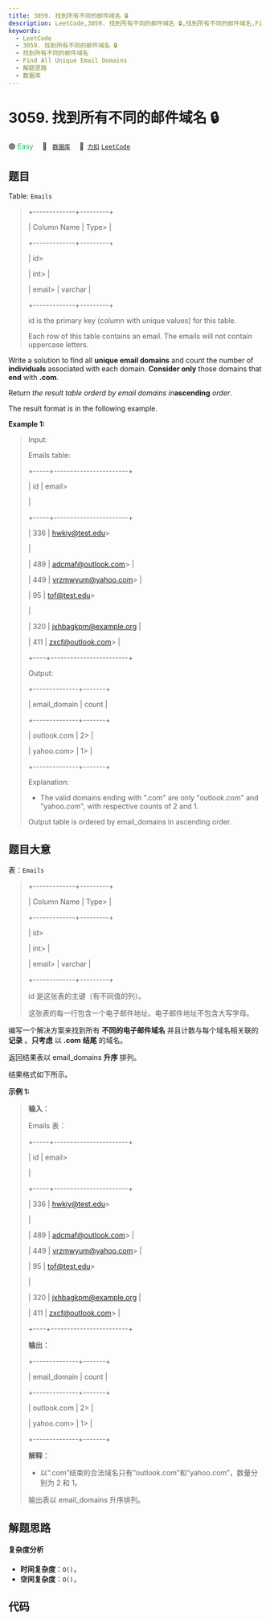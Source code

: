 ```yaml
---
title: 3059. 找到所有不同的邮件域名 🔒
description: LeetCode,3059. 找到所有不同的邮件域名 🔒,找到所有不同的邮件域名,Find All Unique Email Domains,解题思路,数据库
keywords:
  - LeetCode
  - 3059. 找到所有不同的邮件域名 🔒
  - 找到所有不同的邮件域名
  - Find All Unique Email Domains
  - 解题思路
  - 数据库
---
```


# 3059. 找到所有不同的邮件域名 🔒

🟢 <font color=#15bd66>Easy</font>&emsp; 🔖&ensp; [`数据库`](/tag/database.md)&emsp; 🔗&ensp;[`力扣`](https://leetcode.cn/problems/find-all-unique-email-domains) [`LeetCode`](https://leetcode.com/problems/find-all-unique-email-domains)

## 题目

Table: `Emails`

> 
> 
> 
> 
> 
> +-------------+---------+
> 
> | Column Name | Type> 
> |
> 
> +-------------+---------+
> 
> | id> 
> > 
>   | int> 
>  |
> 
> | email> 
>    | varchar |
> 
> +-------------+---------+
> 
> id is the primary key (column with unique values) for this table.
> 
> Each row of this table contains an email. The emails will not contain uppercase letters.
> 
> 

Write a solution to find all **unique email domains** and count the number of
**individuals** associated with each domain. **Consider only** those domains
that **end** with **.com**.

Return _the result table orderd by email domains in_**ascending** _order_.

The result format is in the following example.



**Example 1:**

> Input: 
> 
> Emails table:
> 
> +-----+-----------------------+
> 
> | id  | email> 
> > 
> > 
> > 
>  |
> 
> +-----+-----------------------+
> 
> | 336 | hwkiy@test.edu> 
> > 
> |
> 
> | 489 | adcmaf@outlook.com> 
> |
> 
> | 449 | vrzmwyum@yahoo.com> 
> |
> 
> | 95  | tof@test.edu> 
> > 
>   |
> 
> | 320 | jxhbagkpm@example.org |
> 
> | 411 | zxcf@outlook.com> 
>   |
> 
> +----+------------------------+
> 
> Output: 
> 
> +--------------+-------+
> 
> | email_domain | count |
> 
> +--------------+-------+
> 
> | outlook.com  | 2> 
>  |
> 
> | yahoo.com> 
> | 1> 
>  |  
> 
> +--------------+-------+
> 
> Explanation: 
> - The valid domains ending with ".com" are only "outlook.com" and "yahoo.com", with respective counts of 2 and 1.
> 
> Output table is ordered by email_domains in ascending order.
> 
> 


## 题目大意

表：`Emails`

> 
> 
> 
> 
> 
> +-------------+---------+
> 
> | Column Name | Type> 
> |
> 
> +-------------+---------+
> 
> | id> 
> > 
>   | int> 
>  |
> 
> | email> 
>    | varchar |
> 
> +-------------+---------+
> 
> id 是这张表的主键（有不同值的列）。
> 
> 这张表的每一行包含一个电子邮件地址。电子邮件地址不包含大写字母。
> 
> 

编写一个解决方案来找到所有 **不同的电子邮件域名** 并且计数与每个域名相关联的 **记录** 。**只考虑** 以 **.com** **结尾**
的域名。

返回结果表以 email_domains **升序** 排列。

结果格式如下所示。



**示例 1:**

> 
> 
> 
> 
> 
> **输入：** 
> 
> Emails 表：
> 
> +-----+-----------------------+
> 
> | id  | email> 
> > 
> > 
> > 
>  |
> 
> +-----+-----------------------+
> 
> | 336 | hwkiy@test.edu> 
> > 
> |
> 
> | 489 | adcmaf@outlook.com> 
> |
> 
> | 449 | vrzmwyum@yahoo.com> 
> |
> 
> | 95  | tof@test.edu> 
> > 
>   |
> 
> | 320 | jxhbagkpm@example.org |
> 
> | 411 | zxcf@outlook.com> 
>   |
> 
> +----+------------------------+
> 
> **输出：** 
> 
> +--------------+-------+
> 
> | email_domain | count |
> 
> +--------------+-------+
> 
> | outlook.com  | 2> 
>  |
> 
> | yahoo.com> 
> | 1> 
>  |  
> 
> +--------------+-------+
> 
> **解释：** 
> - 以“.com”结束的合法域名只有“outlook.com”和“yahoo.com”，数量分别为 2 和 1。
> 
> 输出表以 email_domains 升序排列。
> 
> 


## 解题思路

#### 复杂度分析

- **时间复杂度**：`O()`，
- **空间复杂度**：`O()`，

## 代码

```javascript

```